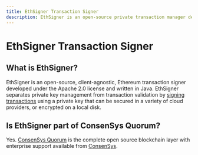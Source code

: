 ```yaml
---
title: EthSigner Transaction Signer
description: EthSigner is an open-source private transaction manager developed under the Apache 2.0 license and written in Java.
---
```


# EthSigner Transaction Signer

## What is EthSigner?

EthSigner is an open-source, client-agnostic, Ethereum transaction signer developed under the Apache
2.0 license and written in Java. EthSigner separates private key management from transaction
validation by [signing transactions](Concepts/Overview.md) using a private key that can be secured
in a variety of cloud providers, or encrypted on a local disk.

## Is EthSigner part of ConsenSys Quorum?

Yes. [ConsenSys Quorum](https://consensys.net/quorum/developers) is the complete open source blockchain
layer with enterprise support available from [ConsenSys](https://consensys.net/quorum/contact-us).
